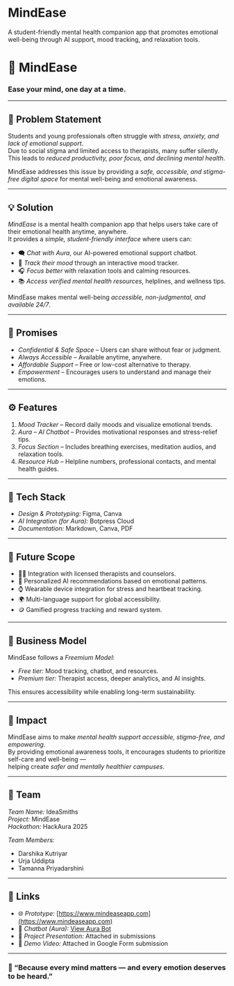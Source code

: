 # MindEase
A student-friendly mental health companion app that promotes emotional well-being through AI support, mood tracking, and relaxation tools.
# 🌿 MindEase

### Ease your mind, one day at a time.

---

## 🧠 Problem Statement

Students and young professionals often struggle with *stress, anxiety, and lack of emotional support*.  
Due to social stigma and limited access to therapists, many suffer silently.  
This leads to *reduced productivity, poor focus, and declining mental health*.

MindEase addresses this issue by providing a *safe, accessible, and stigma-free digital space* for mental well-being and emotional awareness.

---

## 💡 Solution

*MindEase* is a mental health companion app that helps users take care of their emotional health anytime, anywhere.  
It provides a *simple, student-friendly interface* where users can:

- 🗨 *Chat with Aura*, our AI-powered emotional support chatbot.  
- 📒 *Track their mood* through an interactive mood tracker.  
- 🎧 *Focus better* with relaxation tools and calming resources.  
- 📚 *Access verified mental health resources*, helplines, and wellness tips.  

MindEase makes mental well-being *accessible, non-judgmental, and available 24/7*.

---

## 🔑 Promises

- *Confidential & Safe Space* – Users can share without fear or judgment.  
- *Always Accessible* – Available anytime, anywhere.  
- *Affordable Support* – Free or low-cost alternative to therapy.  
- *Empowerment* – Encourages users to understand and manage their emotions.

---

## ⚙ Features

1. *Mood Tracker* – Record daily moods and visualize emotional trends.  
2. *Aura – AI Chatbot* – Provides motivational responses and stress-relief tips.  
3. *Focus Section* – Includes breathing exercises, meditation audios, and relaxation tools.  
4. *Resource Hub* – Helpline numbers, professional contacts, and mental health guides.

---

## 🧩 Tech Stack

- *Design & Prototyping:* Figma, Canva  
- *AI Integration (for Aura):* Botpress Cloud  
- *Documentation:* Markdown, Canva, PDF    

---

## 🚀 Future Scope

- 🧑‍⚕ Integration with licensed therapists and counselors.  
- 🤖 Personalized AI recommendations based on emotional patterns.  
- ⌚ Wearable device integration for stress and heartbeat tracking.  
- 🌍 Multi-language support for global accessibility.  
- 🪙 Gamified progress tracking and reward system.

---

## 💼 Business Model

MindEase follows a *Freemium Model*:
- *Free tier:* Mood tracking, chatbot, and resources.  
- *Premium tier:* Therapist access, deeper analytics, and AI insights.

This ensures accessibility while enabling long-term sustainability.

---

## 🌱 Impact

MindEase aims to make *mental health support accessible, stigma-free, and empowering*.  
By providing emotional awareness tools, it encourages students to prioritize self-care and well-being —  
helping create *safer and mentally healthier campuses*.

---

## 👥 Team

*Team Name:* IdeaSmiths  
*Project:* MindEase  
*Hackathon:* HackAura 2025  

*Team Members:*  
- Darshika Kutriyar  
- Urja Uddipta  
- Tamanna Priyadarshini  

---

## 🔗 Links

- 🌐 *Prototype:* [https://www.mindeaseapp.com](https://www.mindeaseapp.com)  
- 🤖 *Chatbot (Aura):* [View Aura Bot](https://cdn.botpress.cloud/webchat/v3.3/shareable.html?configUrl=https://files.bpcontent.cloud/2025/10/04/08/20251004081134-FXN160VS.json)  
- 🧾 *Project Presentation:* Attached in submissions  
- 🎥 *Demo Video:* Attached in Google Form submission

---

### 💬 “Because every mind matters — and every emotion deserves to be heard.”
